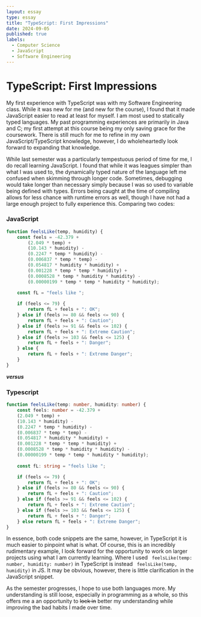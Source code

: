 ```yaml
---
layout: essay
type: essay
title: "TypeScript: First Impressions"
date: 2024-09-05
published: true
labels:
  - Computer Science
  - JavaScript
  - Software Engineering
---
```


# TypeScript: First Impressions

   My first experience with TypeScript was with my Software Engineering class. While it was new for me (and new for the course), I found that it made JavaScript easier to read at least for myself. I am most used to statically typed 
   languages. My past programming experiences are primarily in Java and C; my first attempt at this course being my only saving grace for the coursework. There is still much for me to refine in my own JavaScript/TypeScript knowledge, however, I 
   do wholeheartedly look forward to expanding that knowledge.
   
   While last semester was a particularly tempestuous period of time for me, I do recall learning JavaScript. I found that while it was leagues simpler than what I was used to, the dynamically typed nature of the language left me confused when 
   skimming through longer code. Sometimes, debugging would take longer than necessary simply because I was so used to variable being defined with types. Errors being caught at the time of compiling allows for less chance with runtime errors as 
   well, though I have not had a large enough project to fully experience this. Comparing two codes: 

### JavaScript
```javascript
function feelsLike(temp, humidity) {
    const feels = -42.379 +
        (2.049 * temp) +
        (10.143 * humidity) -
        (0.2247 * temp * humidity) -
        (0.006837 * temp * temp) -
        (0.054817 * humidity * humidity) +
        (0.001228 * temp * temp * humidity) +
        (0.0008528 * temp * humidity * humidity) -
        (0.00000199 * temp * temp * humidity * humidity);
    
    const fL = "feels like ";

    if (feels <= 79) {
        return fL + feels + ": OK";
    } else if (feels >= 80 && feels <= 90) {
        return fL + feels + ": Caution";
    } else if (feels >= 91 && feels <= 102) {
        return fL + feels + ": Extreme Caution";
    } else if (feels >= 103 && feels <= 125) {
        return fL + feels + ": Danger";
    } else {
        return fL + feels + ": Extreme Danger";
    }
}

```
***versus***
### Typescript
```typescript
function feelsLike(temp: number, humidity: number) {
    const feels: number = -42.379 +
    (2.049 * temp) +
    (10.143 * humidity) -
    (0.2247 * temp * humidity) -
    (0.006837 * temp * temp) -
    (0.054817 * humidity * humidity) +
    (0.001228 * temp * temp * humidity) +
    (0.0008528 * temp * humidity * humidity) -
    (0.00000199 * temp * temp * humidity * humidity);
    
    const fL: string = "feels like ";

    if (feels <= 79) {
        return fL + feels + ": OK";
    } else if (feels >= 80 && feels <= 90) {
        return fL + feels + ": Caution";
    } else if (feels >= 91 && feels <= 102) {
        return fL + feels + ": Extreme Caution";
    } else if (feels >= 103 && feels <= 125) {
        return fL + feels + ": Danger";
    } else return fL + feels + ": Extreme Danger";
}

```

In essence, both code snippets are the same, however, in TypeScript it is much easier to pinpoint what is what. Of course, this is an incredibly rudimentary example, I look forward for the opportunity to work on larger projects using what I am 
currently learning. Where I used `` feelsLike(temp: number, humidity: number)`` in TypeScript is instead `` feelsLike(temp, humidity)`` in JS. It may be obvious, however, there is little clarification in the JavaScript snippet. 

As the semester progresses, I hope to use both languages more. My understanding is still loose, especially in programming as a whole, so this offers me a an opportunity to ~~lock in~~ better my understanding while improving the bad habits I made 
over time. 
